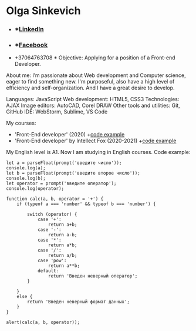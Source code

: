 # **Olga Sinkevich** #

+ ### *[Linkedln](https://www.linkedin.com/.....) ###
+ ### *[Facebook](https://https://www.facebook.com/people/%D0%9E%D0%BB%D1%8C%D0%B3%D0%B0-%D0%A1%D0%B8%D0%BD%D0%BA%D0%B5%D0%B2%D0%B8%D1%87/100000890234031/) ###

* +37064763708 *
Objective: Applying for a position of a Front-end Developer.

About me: I’m passionate about Web development and Computer science, eager to find something new. I'm purposeful, also have a high level of efficiency and self-organization. And I have a great desire to develop.

Languages:			            JavaScript
Web development:	            HTML5, CSS3
Technologies:		            AJAX
Image editors:		            AutoCAD, Corel DRAW
Other tools and utilities:  	Git, GitHub
IDE: 				            WebStorm, Sublime, VS Code

My courses:
+ 'Front-End developer' (2020)
    +[code example](https://github.com/Olgasinkevich/HomeWor)
+ 'Front-End developer' by Intellect Fox (2020-2021)
    +[code example](https://github.com/Olgasinkevich/if-html)

My English level is А1. Now I am studying in English courses.
Code example:
```
let a = parseFloat(prompt('введите число'));
console.log(a);
let b = parseFloat(prompt('введите второе число'));
console.log(b);
let operator = prompt('введите оператор');
console.log(operator);

function calc(a, b, operator = '+') {
    if (typeof a === 'number' && typeof b === 'number') {

        switch (operator) {
            case '+':
                return a+b;
            case '-':
                return a-b;
            case '*':
                return a*b;
            case '/':
                return a/b;
            case 'pow':
                return a**b;
            default:
                return 'Введен неверный оператор';
        }

    }
    else {
        return 'Введен неверный формат данных';
    }
}

alert(calc(a, b, operator));
```